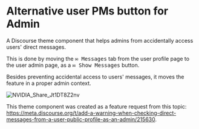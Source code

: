 # Alternative user PMs button for Admin

A Discourse theme component that helps admins from accidentally access users' direct messages.

This is done by moving the <kbd>✉️ Messages</kbd> tab from the user profile page to the user admin page, as a <kbd>✉️ Show Messages</kbd> button.

Besides preventing accidental access to users' messages, it moves the feature in a proper admin context.

![NVIDIA_Share_Jt1DT8Z2nv](https://user-images.githubusercontent.com/360640/227838306-d0bb85a5-159a-4ded-af6e-690242c2dc45.gif)

This theme component was created as a feature request from this topic: https://meta.discourse.org/t/add-a-warning-when-checking-direct-messages-from-a-user-public-profile-as-an-admin/215630.

